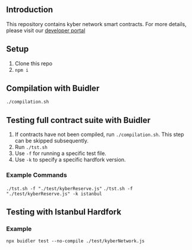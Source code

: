 ## Introduction
This repository contains kyber network smart contracts.
For more details, please visit our [developer portal](https://developer.kyber.network/)

## Setup
1. Clone this repo
2. `npm i`

## Compilation with Buidler
`./compilation.sh`

## Testing full contract suite with Buidler
1. If contracts have not been compiled, run `./compilation.sh`. This step can be skipped subsequently.
2. Run `./tst.sh`
3. Use `-f` for running a specific test file.
4. Use `-k` to specify a specific hardfork version.

### Example Commands
`./tst.sh -f "./test/kyberReserve.js"`
`./tst.sh -f "./test/kyberReserve.js" -k istanbul`

## Testing with Istanbul Hardfork

### Example
`npx buidler test --no-compile ./test/kyberNetwork.js`